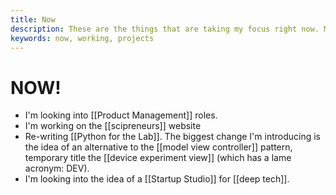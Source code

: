 ```yaml
---
title: Now
description: These are the things that are taking my focus right now. Mostly job hunting or new venture building
keywords: now, working, projects
---
```

# NOW!
- I'm looking into [[Product Management]] roles. 
- I'm working on the [[scipreneurs]] website
- Re-writing [[Python for the Lab]]. The biggest change I'm introducing is the idea of an alternative to the [[model view controller]] pattern, temporary title the [[device experiment view]] (which has a lame acronym: DEV).
- I'm looking into the idea of a [[Startup Studio]] for [[deep tech]]. 